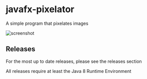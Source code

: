 # javafx-pixelator
A simple program that pixelates images

![screenshot](Screen%20Shot%202020-08-06%20at%205.09.18%20PM.png)

## Releases
For the most up to date releases, please see the releases section

All releases require at least the Java 8 Runtime Environment